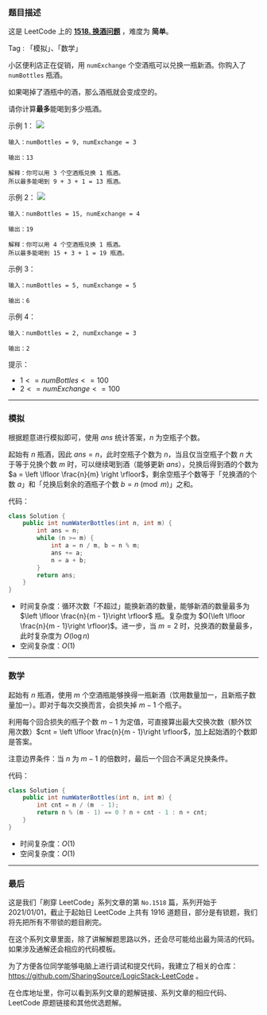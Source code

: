 ### 题目描述

这是 LeetCode 上的 **[1518. 换酒问题](https://leetcode-cn.com/problems/water-bottles/solution/gong-shui-san-xie-yi-ti-shuang-jie-ji-sh-7yyo/)** ，难度为 **简单**。

Tag : 「模拟」、「数学」



小区便利店正在促销，用 `numExchange` 个空酒瓶可以兑换一瓶新酒。你购入了 `numBottles` 瓶酒。

如果喝掉了酒瓶中的酒，那么酒瓶就会变成空的。

请你计算**最多**能喝到多少瓶酒。

示例 1：
![](https://assets.leetcode-cn.com/aliyun-lc-upload/uploads/2020/07/19/sample_1_1875.png)
```
输入：numBottles = 9, numExchange = 3

输出：13

解释：你可以用 3 个空酒瓶兑换 1 瓶酒。
所以最多能喝到 9 + 3 + 1 = 13 瓶酒。
```
示例 2：
![](https://assets.leetcode-cn.com/aliyun-lc-upload/uploads/2020/07/19/sample_2_1875.png)
```
输入：numBottles = 15, numExchange = 4

输出：19

解释：你可以用 4 个空酒瓶兑换 1 瓶酒。
所以最多能喝到 15 + 3 + 1 = 19 瓶酒。
```
示例 3：
```
输入：numBottles = 5, numExchange = 5

输出：6
```
示例 4：
```
输入：numBottles = 2, numExchange = 3

输出：2
```

提示：
* $1 <= numBottles <= 100$
* $2 <= numExchange <= 100$

---

### 模拟

根据题意进行模拟即可，使用 $ans$ 统计答案，$n$ 为空瓶子个数。

起始有 $n$ 瓶酒，因此 $ans = n$，此时空瓶子个数为 $n$，当且仅当空瓶子个数 $n$ 大于等于兑换个数 $m$ 时，可以继续喝到酒（能够更新 $ans$），兑换后得到酒的个数为 $a = \left \lfloor \frac{n}{m} \right \rfloor$，剩余空瓶子个数等于「兑换酒的个数 $a$」和「兑换后剩余的酒瓶子个数 $b = n \pmod m$」之和。

代码：
```Java
class Solution {
    public int numWaterBottles(int n, int m) {
        int ans = n;
        while (n >= m) {
            int a = n / m, b = n % m;
            ans += a;
            n = a + b;
        }
        return ans;
    }
}
```
* 时间复杂度：循环次数「不超过」能换新酒的数量，能够新酒的数量最多为 $\left \lfloor \frac{n}{m - 1}\right \rfloor$ 瓶。复杂度为 $O(\left \lfloor \frac{n}{m - 1}\right \rfloor)$。进一步，当 $m = 2$ 时，兑换酒的数量最多，此时复杂度为 $O(\log{n})$
* 空间复杂度：$O(1)$

---

### 数学

起始有 $n$ 瓶酒，使用 $m$ 个空酒瓶能够换得一瓶新酒（饮用数量加一，且新瓶子数量加一）。即对于每次交换而言，会损失掉 $m - 1$ 个瓶子。

利用每个回合损失的瓶子个数 $m - 1$ 为定值，可直接算出最大交换次数（额外饮用次数）$cnt = \left \lfloor \frac{n}{m - 1}\right \rfloor$，加上起始酒的个数即是答案。

注意边界条件：当 $n$ 为 $m - 1$ 的倍数时，最后一个回合不满足兑换条件。

代码：
```Java
class Solution {
    public int numWaterBottles(int n, int m) {
        int cnt = n / (m  - 1);
        return n % (m - 1) == 0 ? n + cnt - 1 : n + cnt;
    }
}
```
* 时间复杂度：$O(1)$
* 空间复杂度：$O(1)$

---

### 最后

这是我们「刷穿 LeetCode」系列文章的第 `No.1518` 篇，系列开始于 2021/01/01，截止于起始日 LeetCode 上共有 1916 道题目，部分是有锁题，我们将先把所有不带锁的题目刷完。

在这个系列文章里面，除了讲解解题思路以外，还会尽可能给出最为简洁的代码。如果涉及通解还会相应的代码模板。

为了方便各位同学能够电脑上进行调试和提交代码，我建立了相关的仓库：https://github.com/SharingSource/LogicStack-LeetCode 。

在仓库地址里，你可以看到系列文章的题解链接、系列文章的相应代码、LeetCode 原题链接和其他优选题解。

